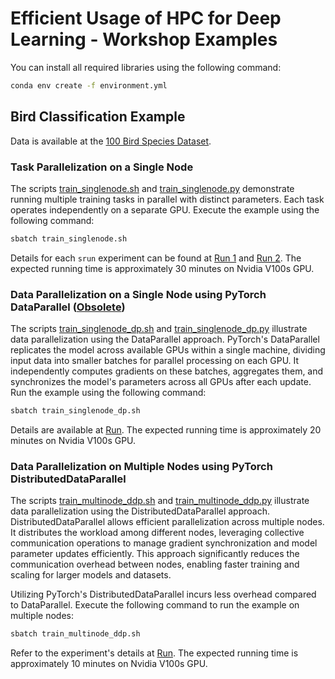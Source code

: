 # Efficient Usage of HPC for Deep Learning - Workshop Examples

You can install all required libraries using the following command:
```bash
conda env create -f environment.yml
```

## Bird Classification Example

Data is available at the [100 Bird Species Dataset](https://www.kaggle.com/datasets/gpiosenka/100-bird-species).

### Task Parallelization on a Single Node

The scripts [train_singlenode.sh](train_singlenode.sh) and [train_singlenode.py](train_singlenode.py) demonstrate running multiple training tasks in parallel with distinct parameters. Each task operates independently on a separate GPU. Execute the example using the following command:
```bash
sbatch train_singlenode.sh
```
Details for each `srun` experiment can be found at [Run 1](https://wandb.ai/janezk/bird_example_arnes/runs/0asl9ekr/) and [Run 2](https://wandb.ai/janezk/bird_example_arnes/runs/77qvmk0m). The expected running time is approximately 30 minutes on Nvidia V100s GPU.

### Data Parallelization on a Single Node using PyTorch DataParallel ([Obsolete](https://pytorch.org/tutorials/beginner/ddp_series_theory.html#why-you-should-prefer-ddp-over-dataparallel-dp))

The scripts [train_singlenode_dp.sh](train_singlenode_dp.sh) and [train_singlenode_dp.py](train_singlenode_dp.py) illustrate data parallelization using the DataParallel approach. PyTorch's DataParallel replicates the model across available GPUs within a single machine, dividing input data into smaller batches for parallel processing on each GPU. It independently computes gradients on these batches, aggregates them, and synchronizes the model's parameters across all GPUs after each update. Run the example using the following command:
```bash
sbatch train_singlenode_dp.sh
```
Details are available at [Run](https://wandb.ai/janezk/bird_example_arnes/runs/s4amb7l6/). The expected running time is approximately 20 minutes on Nvidia V100s GPU.

### Data Parallelization on Multiple Nodes using PyTorch DistributedDataParallel

The scripts [train_multinode_ddp.sh](train_multinode_ddp.sh) and [train_multinode_ddp.py](train_multinode_ddp.py) illustrate data parallelization using the DistributedDataParallel approach. DistributedDataParallel allows efficient parallelization across multiple nodes. It distributes the workload among different nodes, leveraging collective communication operations to manage gradient synchronization and model parameter updates efficiently. This approach significantly reduces the communication overhead between nodes, enabling faster training and scaling for larger models and datasets.

Utilizing PyTorch's DistributedDataParallel incurs less overhead compared to DataParallel. Execute the following command to run the example on multiple nodes:
```bash
sbatch train_multinode_ddp.sh
```
Refer to the experiment's details at [Run](https://wandb.ai/janezk/bird_example_arnes/runs/trrp5ou3). The expected running time is approximately 10 minutes on Nvidia V100s GPU.
